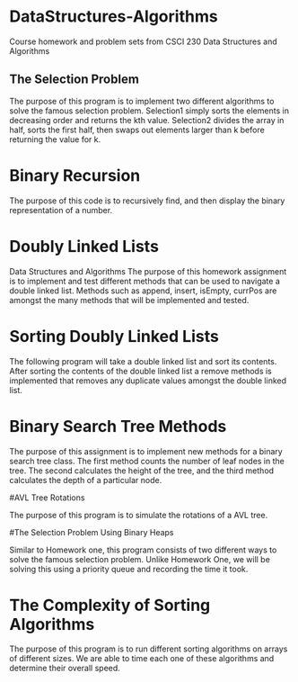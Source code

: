 # DataStructures-Algorithms
Course homework and problem sets from CSCI 230 Data Structures and Algorithms

## The Selection Problem

The purpose of this program is to implement two different algorithms to solve the famous selection problem. Selection1 simply sorts the elements in decreasing order and returns the kth value. Selection2 divides the array in half, sorts the first half, then swaps out elements larger than k before returning the value for k.



# Binary Recursion

The purpose of this code is to recursively find, and then display the binary representation of a number.


# Doubly Linked Lists

 Data Structures and Algorithms
 The purpose of this homework assignment is to implement and test different methods
 that can be used to navigate a double linked list. Methods such as append, insert, isEmpty,
 currPos are amongst the many methods that will be implemented and tested.


# Sorting Doubly Linked Lists

The following program will take a double linked list and sort its contents. After sorting the contents of the double linked list a remove methods is implemented that removes any duplicate values amongst the double linked list.



# Binary Search Tree Methods

The purpose of this assignment is to implement new methods for a binary search tree class. The first method counts the number of leaf nodes in the tree. The second calculates the height of the tree, and the third method calculates the depth of a particular node.


#AVL Tree Rotations


The purpose of this program is to simulate the rotations of a AVL tree.


#The Selection Problem Using Binary Heaps

Similar to Homework one, this program consists of two different ways to solve the famous selection problem. Unlike Homework One, we will be solving this using a priority queue and recording the time it took.

# The Complexity of Sorting Algorithms

The purpose of this program is to run different sorting algorithms on arrays of different sizes. We are able to time each one of these algorithms and determine their overall speed.
